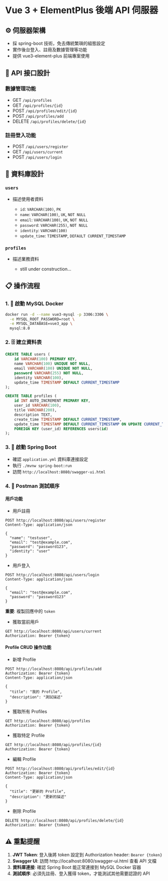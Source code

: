 # Vue 3 + ElementPlus 後端 API 伺服器

## ⚙️ 伺服器架構

- 採 spring-boot 技術，免去傳統繁瑣的組態設定
- 實作後台登入、註冊及數據管理等功能
- 提供 vue3-element-plus 前端專案使用

## 🚀 API 接口設計

### 數據管理功能

  - GET `/api/profiles`
  - GET `/api/profiles/{id}`
  - POST `/api/profiles/edit/{id}`
  - POST `/api/profiles/add`
  - DELETE `/api/profiles/delete/{id}`

### 註冊登入功能

  - POST `/api/users/register`
  - GET `/api/users/current`
  - POST `/api/users/login`

## 📝 資料庫設計

### `users`
- 描述使用者資料

  - `id`: `VARCHAR(100)`, `PK`
  - `name`: `VARCHAR(100)`, `UK`, `NOT NULL`
  - `email`: `VARCHAR(100)`, `UK`, `NOT NULL`
  - `password`: `VARCHAR(255)`, `NOT NULL`
  - `identity`: `VARCHAR(100)`
  - `update_time`: `TIMESTAMP`, `DEFAULT CURRENT_TIMESTAMP`

### `profiles`
- 描述業務資料

  - still under construction...
 
## 📋 操作流程

### 1. 🐳 啟動 MySQL Docker
```bash
docker run -d --name vue3-mysql -p 3306:3306 \
  -e MYSQL_ROOT_PASSWORD=root \
  -e MYSQL_DATABASE=vue3_app \
  mysql:8.0
```

### 2. 🗄️ 建立資料表
```sql
CREATE TABLE users (
    id VARCHAR(100) PRIMARY KEY,
    name VARCHAR(100) UNIQUE NOT NULL,
    email VARCHAR(100) UNIQUE NOT NULL,
    password VARCHAR(255) NOT NULL,
    identity VARCHAR(100),
    update_time TIMESTAMP DEFAULT CURRENT_TIMESTAMP
);

CREATE TABLE profiles (
    id INT AUTO_INCREMENT PRIMARY KEY,
    user_id VARCHAR(100),
    title VARCHAR(200),
    description TEXT,
    create_time TIMESTAMP DEFAULT CURRENT_TIMESTAMP,
    update_time TIMESTAMP DEFAULT CURRENT_TIMESTAMP ON UPDATE CURRENT_TIMESTAMP,
    FOREIGN KEY (user_id) REFERENCES users(id)
);
```

### 3. 🚀 啟動 Spring Boot
- 確認 `application.yml` 資料庫連接設定
- 執行 `./mvnw spring-boot:run`
- 訪問 `http://localhost:8080/swagger-ui.html`

### 4. 📮 Postman 測試順序

#### 用戶功能

- 用戶註冊
```
POST http://localhost:8080/api/users/register
Content-Type: application/json

{
  "name": "testuser",
  "email": "test@example.com",
  "password": "password123",
  "identity": "user"
}
```

- 用戶登入
```
POST http://localhost:8080/api/users/login
Content-Type: application/json

{
  "email": "test@example.com",
  "password": "password123"
}
```
**重要**: 複製回應中的 `token`

- 獲取當前用戶
```
GET http://localhost:8080/api/users/current
Authorization: Bearer {token}
```

#### Profile CRUD 操作功能

- 新增 Profile
```
POST http://localhost:8080/api/profiles/add
Authorization: Bearer {token}
Content-Type: application/json

{
  "title": "我的 Profile",
  "description": "測試描述"
}
```

- 獲取所有 Profiles
```
GET http://localhost:8080/api/profiles
Authorization: Bearer {token}
```

- 獲取特定 Profile
```
GET http://localhost:8080/api/profiles/{id}
Authorization: Bearer {token}
```

- 編輯 Profile
```
POST http://localhost:8080/api/profiles/edit/{id}
Authorization: Bearer {token}
Content-Type: application/json

{
  "title": "更新的 Profile",
  "description": "更新的描述"
}
```

- 刪除 Profile
```
DELETE http://localhost:8080/api/profiles/delete/{id}
Authorization: Bearer {token}
```

## ⚠️ 重點提醒

1. **JWT Token**: 登入後將 token 設定到 Authorization header: `Bearer {token}`
2. **Swagger UI**: 訪問 http://localhost:8080/swagger-ui.html 查看 API 文檔
3. **資料庫連接**: 確認 Spring Boot 能正常連接到 MySQL Docker 容器
4. **測試順序**: 必須先註冊、登入獲得 token，才能測試其他需要認證的 API
